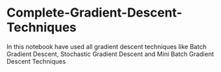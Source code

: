 # Complete-Gradient-Descent-Techniques
In this notebook have used all gradient descent techniques like Batch Gradient Descent, Stochastic Gradient Descent and Mini Batch Gradient Descent Techniques 
